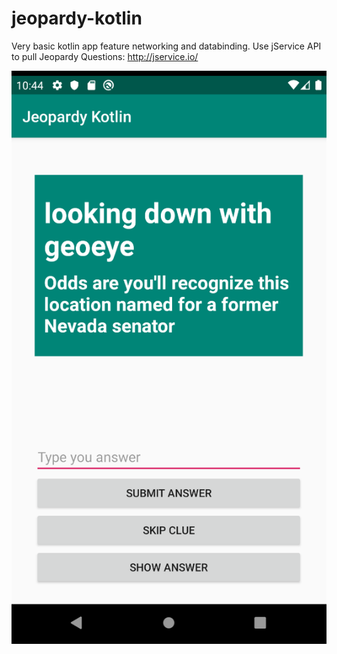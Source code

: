 # jeopardy-kotlin

Very basic kotlin app feature networking and databinding. Use jService API to pull Jeopardy Questions: http://jservice.io/

![Alt text](https://github.com/calemccammon/jeopardy-kotlin/blob/master/1.PNG "Screenshot 1")
